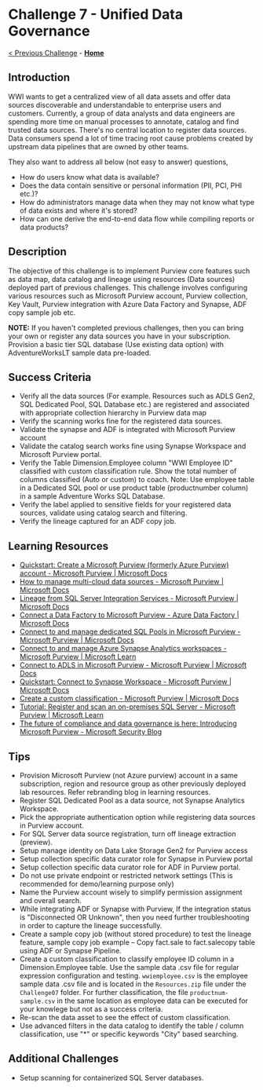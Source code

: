 # Challenge 7 - Unified Data Governance

[< Previous Challenge](./Challenge-06.md) - **[Home](../README.md)**

## Introduction

WWI wants to get a centralized view of all data assets and offer data sources discoverable and understandable to enterprise users and customers. Currently, a group of data analysts and data engineers are spending more time on manual processes to annotate, catalog and find trusted data sources. There's no central location to register data sources. Data consumers spend a lot of time tracing root cause problems created by upstream data pipelines that are owned by other teams.

They also want to address all below (not easy to answer) questions,

- How do users know what data is available?
- Does the data contain sensitive or personal information (PII, PCI, PHI etc.)?
- How do administrators manage data when they may not know what type of data exists and where it's stored?
- How can one derive the end-to-end data flow while compiling reports or data products?

## Description

The objective of this challenge is to implement Purview core features such as data map, data catalog and lineage using resources (Data sources) deployed part of previous challenges. This challenge involves configuring various resources such as Microsoft Purview account, Purview collection, Key Vault, Purview integration with Azure Data Factory and Synapse, ADF copy sample job etc.

**NOTE:** If you haven't completed previous challenges, then you can bring your own or register any data sources you have in your subscription. Provision a basic tier SQL database (Use existing data option) with AdventureWorksLT sample data pre-loaded.

## Success Criteria

- Verify all the data sources (For example. Resources such as ADLS Gen2, SQL Dedicated Pool, SQL Database etc.) are registered and associated with appropriate collection hierarchy in Purview data map
- Verify the scanning works fine for the registered data sources.
- Validate the synapse and ADF is integrated with Microsoft Purview account
- Validate the catalog search works fine using Synapse Workspace and Microsoft Purview portal.
- Verify the Table Dimension.Employee column "WWI Employee ID" classified with custom classification rule. Show the total number of columns classified (Auto or custom) to coach. Note: Use employee table in a Dedicated SQL pool or use product table (productnumber column) in a sample Adventure Works SQL Database.
- Verify the label applied to sensitive fields for your registered data sources, validate using catalog search and filtering.
- Verify the lineage captured for an ADF copy job.

## Learning Resources

- [Quickstart: Create a Microsoft Purview (formerly Azure Purview) account - Microsoft Purview | Microsoft Docs](https://docs.microsoft.com/en-us/azure/purview/create-catalog-portal)
- [How to manage multi-cloud data sources - Microsoft Purview | Microsoft Docs](https://docs.microsoft.com/en-us/azure/purview/manage-data-sources)
- [Lineage from SQL Server Integration Services - Microsoft Purview | Microsoft Docs](https://docs.microsoft.com/en-us/azure/purview/how-to-lineage-sql-server-integration-services)
- [Connect a Data Factory to Microsoft Purview - Azure Data Factory | Microsoft Docs](https://docs.microsoft.com/en-us/azure/data-factory/connect-data-factory-to-azure-purview)
- [Connect to and manage dedicated SQL Pools in Microsoft Purview - Microsoft Purview | Microsoft Docs](https://docs.microsoft.com/en-us/azure/purview/register-scan-azure-synapse-analytics)
- [Connect to and manage Azure Synapse Analytics workspaces - Microsoft Purview | Microsoft Learn](https://learn.microsoft.com/en-us/azure/purview/register-scan-synapse-workspace?tabs=MI)
- [Connect to ADLS in Microsoft Purview - Microsoft Purview | Microsoft Docs](https://docs.microsoft.com/en-us/azure/purview/register-scan-adls-gen2?tabs=MI)
- [Quickstart: Connect to Synapse Workspace - Microsoft Purview | Microsoft Docs](https://docs.microsoft.com/en-us/azure/synapse-analytics/catalog-and-governance/quickstart-connect-azure-purview)
- [Create a custom classification - Microsoft Purview | Microsoft Docs](https://docs.microsoft.com/en-us/azure/purview/create-a-custom-classification-and-classification-rule)
- [Tutorial: Register and scan an on-premises SQL Server - Microsoft Purview | Microsoft Learn](https://learn.microsoft.com/en-us/azure/purview/tutorial-register-scan-on-premises-sql-server)
- [The future of compliance and data governance is here: Introducing Microsoft Purview - Microsoft Security Blog](https://www.microsoft.com/security/blog/2022/04/19/the-future-of-compliance-and-data-governance-is-here-introducing-microsoft-purview/)

## Tips

- Provision Microsoft Purview (not Azure purview) account in a same subscription, region and resource group as other previously deployed lab resources. Refer rebranding blog in learning resources.
- Register SQL Dedicated Pool as a data source, not Synapse Analytics Workspace.
- Pick the appropriate authentication option while registering data sources in Purview account.
- For SQL Server data source registration, turn off lineage extraction (preview).
- Setup manage identity on Data Lake Storage Gen2 for Purview access
- Setup collection specific data curator role for Synapse in Purview portal
- Setup collection specific data curator role for ADF in Purview portal.
- Do not use private endpoint or restricted network settings (This is recommended for demo/learning purpose only)
- Name the Purview account wisely to simplify permission assignment and overall search.
- While integrating ADF or Synapse with Purview, If the integration status is "Disconnected OR Unknown", then you need further troubleshooting in order to capture the lineage successfully.
- Create a sample copy job (without stored procedure) to test the lineage feature, sample copy job example – Copy fact.sale to fact.salecopy table using ADF or Synapse Pipeline.
- Create a custom classification to classify employee ID column in a Dimension.Employee table. Use the sample data .csv file for regular expression configuration and testing.  `wwiemployee.csv` is the employee sample data .csv file and is located in the `Resources.zip` file under the `Challenge07` folder.  For further classification, the file `productnum-sample.csv` in the same location as employee data can be executed for your knowlege but not as a success criteria.
- Re-scan the data asset to see the effect of custom classification.
- Use advanced filters in the data catalog to identify the table / column classification, use "\*" or specific keywords "City" based searching.

## Additional Challenges

- Setup scanning for containerized SQL Server databases.
